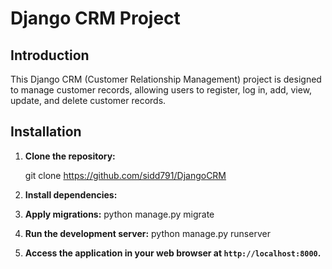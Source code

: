 # Django CRM Project

## Introduction
This Django CRM (Customer Relationship Management) project is designed to manage customer records, allowing users to register, log in, add, view, update, and delete customer records. 

## Installation
1. **Clone the repository:**

   git clone <https://github.com/sidd791/DjangoCRM>

2. **Install dependencies:**

3. **Apply migrations:**
    python manage.py migrate

4. **Run the development server:**
    python manage.py runserver

5. **Access the application in your web browser at `http://localhost:8000`.**
